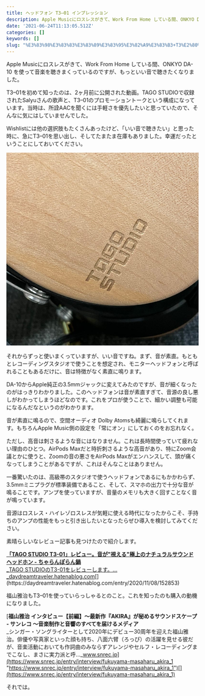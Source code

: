 ```yaml
---
title: ヘッドフォン T3–01 インプレッション
description: Apple Musicにロスレスがきて、Work From Home している間、ONKYO DA-10 を使って音楽を聴きまくっているのですが、もっといい音で聴きたくなりました。
date: '2021-06-24T11:13:05.512Z'
categories: []
keywords: []
slug: "%E3%83%98%E3%83%83%E3%83%89%E3%83%95%E3%82%A9%E3%83%B3+T3%E2%80%9301+%E3%82%A4%E3%83%B3%E3%83%97%E3%83%AC%E3%83%83%E3%82%B7%E3%83%A7%E3%83%B3"
---
```

Apple Musicにロスレスがきて、Work From Home している間、ONKYO DA-10 を使って音楽を聴きまくっているのですが、もっといい音で聴きたくなりました。

T3–01を初めて知ったのは、2ヶ月前に公開された動画。TAGO STUDIOで収録されたSalyuさんの歌声と、T3–01のプロモーショントークという構成になっています。当時は、所詮AACを聞くには手軽さを優先したいと思っていたので、そんなに気にはしていませんでした。

Wishlistには他の選択肢もたくさんあったけど、「いい音で聴きたい」と思った時に、急にT3–01を思い出し、そしてたまたま在庫もありました。幸運だったということにしておいてください。

![](1__oAIIx2vuW6bA0qMfnUFLQA.jpeg)

それからずっと使いまくっていますが、いい音ですね。まず、音が素直。もともとレコーディングスタジオで使うことを想定され、モニターヘッドフォンと呼ばれることもあるだけに、音は特徴がなく素直に鳴ります。

DA-10からApple純正の3.5mmジャックに変えてみたのですが、音が細くなったのがはっきりわかりました。このヘッドフォンは音が素直すぎて、音源の良し悪しがわかってしまうほどなのです。これをプロが使うことで、細かい調整も可能になるんだなというのがわかります。

音が素直に鳴るので、空間オーディオ Dolby Atomsも綺麗に鳴らしてくれます。もちろんApple Music側の設定を「常にオン」にしておくのをお忘れなく。

ただし、高音は刺さるような音にはなりません。これは長時間使っていて疲れない理由のひとつ。AirPods Maxだと時折刺さるような高音があり、特にZoom会議とかに使うと、Zoomの音の悪さをAirPods Maxがエンハンスして、頭が痛くなってしまうことがあるですが、これはそんなことはありません。

一番驚いたのは、高級帯のスタジオで使うヘッドフォンであるにもかかわらず、3.5mmミニプラグが標準装備であること、そして、スマホの出力で十分な音が鳴ることです。アンプを使っていますが、音量のメモリも大きく回すことなく音が鳴っています。

音源はロスレス・ハイレゾロスレスが気軽に使える時代になったからこそ、手持ちのアンプの性能をもっと引き出したいとなったらぜひ導入を検討してみてください。

素晴らしいなレビュー記事も見つけたので紹介します。

[**「TAGO STUDIO T3-01」レビュー。音が"視える"極上のナチュラルサウンドヘッドホン - ちゃらんぽらん鍋**  
_TAGO STUDIOのT3-01をレビューします。…_daydreamtraveler.hatenablog.com](https://daydreamtraveler.hatenablog.com/entry/2020/11/08/152853 "https://daydreamtraveler.hatenablog.com/entry/2020/11/08/152853")[](https://daydreamtraveler.hatenablog.com/entry/2020/11/08/152853)

福山雅治もT3–01を使っていらっしゃるとのこと。これを知ったのも購入の動機になりました。

[**福山雅治 インタビュー【前編】〜最新作『AKIRA』が秘めるサウンドスケープ - サンレコ 〜音楽制作と音響のすべてを届けるメディア**  
_シンガー・ソングライターとして2020年にデビュー30周年を迎えた福山雅治。俳優や写真家といった顔も持ち、八面六臂（ろっぴ）の活躍を見せる彼だが、音楽活動においても作詞曲のみならずアレンジやセルフ・レコーディングまでこなし、まさに実力派と呼…_www.snrec.jp](https://www.snrec.jp/entry/interview/fukuyama-masaharu_akira_1 "https://www.snrec.jp/entry/interview/fukuyama-masaharu_akira_1")[](https://www.snrec.jp/entry/interview/fukuyama-masaharu_akira_1)

それでは。